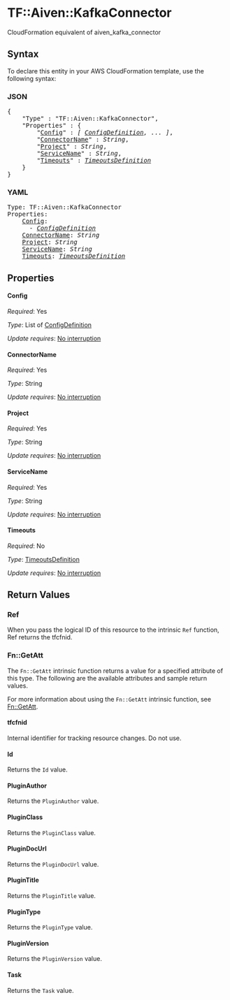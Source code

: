 # TF::Aiven::KafkaConnector

CloudFormation equivalent of aiven_kafka_connector

## Syntax

To declare this entity in your AWS CloudFormation template, use the following syntax:

### JSON

<pre>
{
    "Type" : "TF::Aiven::KafkaConnector",
    "Properties" : {
        "<a href="#config" title="Config">Config</a>" : <i>[ <a href="configdefinition.md">ConfigDefinition</a>, ... ]</i>,
        "<a href="#connectorname" title="ConnectorName">ConnectorName</a>" : <i>String</i>,
        "<a href="#project" title="Project">Project</a>" : <i>String</i>,
        "<a href="#servicename" title="ServiceName">ServiceName</a>" : <i>String</i>,
        "<a href="#timeouts" title="Timeouts">Timeouts</a>" : <i><a href="timeoutsdefinition.md">TimeoutsDefinition</a></i>
    }
}
</pre>

### YAML

<pre>
Type: TF::Aiven::KafkaConnector
Properties:
    <a href="#config" title="Config">Config</a>: <i>
      - <a href="configdefinition.md">ConfigDefinition</a></i>
    <a href="#connectorname" title="ConnectorName">ConnectorName</a>: <i>String</i>
    <a href="#project" title="Project">Project</a>: <i>String</i>
    <a href="#servicename" title="ServiceName">ServiceName</a>: <i>String</i>
    <a href="#timeouts" title="Timeouts">Timeouts</a>: <i><a href="timeoutsdefinition.md">TimeoutsDefinition</a></i>
</pre>

## Properties

#### Config

_Required_: Yes

_Type_: List of <a href="configdefinition.md">ConfigDefinition</a>

_Update requires_: [No interruption](https://docs.aws.amazon.com/AWSCloudFormation/latest/UserGuide/using-cfn-updating-stacks-update-behaviors.html#update-no-interrupt)

#### ConnectorName

_Required_: Yes

_Type_: String

_Update requires_: [No interruption](https://docs.aws.amazon.com/AWSCloudFormation/latest/UserGuide/using-cfn-updating-stacks-update-behaviors.html#update-no-interrupt)

#### Project

_Required_: Yes

_Type_: String

_Update requires_: [No interruption](https://docs.aws.amazon.com/AWSCloudFormation/latest/UserGuide/using-cfn-updating-stacks-update-behaviors.html#update-no-interrupt)

#### ServiceName

_Required_: Yes

_Type_: String

_Update requires_: [No interruption](https://docs.aws.amazon.com/AWSCloudFormation/latest/UserGuide/using-cfn-updating-stacks-update-behaviors.html#update-no-interrupt)

#### Timeouts

_Required_: No

_Type_: <a href="timeoutsdefinition.md">TimeoutsDefinition</a>

_Update requires_: [No interruption](https://docs.aws.amazon.com/AWSCloudFormation/latest/UserGuide/using-cfn-updating-stacks-update-behaviors.html#update-no-interrupt)

## Return Values

### Ref

When you pass the logical ID of this resource to the intrinsic `Ref` function, Ref returns the tfcfnid.

### Fn::GetAtt

The `Fn::GetAtt` intrinsic function returns a value for a specified attribute of this type. The following are the available attributes and sample return values.

For more information about using the `Fn::GetAtt` intrinsic function, see [Fn::GetAtt](https://docs.aws.amazon.com/AWSCloudFormation/latest/UserGuide/intrinsic-function-reference-getatt.html).

#### tfcfnid

Internal identifier for tracking resource changes. Do not use.

#### Id

Returns the <code>Id</code> value.

#### PluginAuthor

Returns the <code>PluginAuthor</code> value.

#### PluginClass

Returns the <code>PluginClass</code> value.

#### PluginDocUrl

Returns the <code>PluginDocUrl</code> value.

#### PluginTitle

Returns the <code>PluginTitle</code> value.

#### PluginType

Returns the <code>PluginType</code> value.

#### PluginVersion

Returns the <code>PluginVersion</code> value.

#### Task

Returns the <code>Task</code> value.


